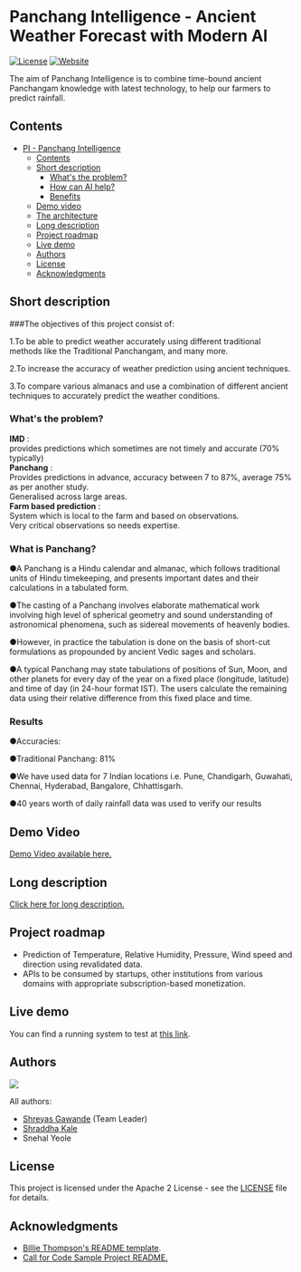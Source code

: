 # Panchang Intelligence - Ancient Weather Forecast with Modern AI

[![License](https://img.shields.io/badge/License-Apache2-blue.svg)](https://www.apache.org/licenses/LICENSE-2.0) [![Website](https://img.shields.io/badge/View-Website-blue)](https://sample-project.s3-web.us-east.cloud-object-storage.appdomain.cloud/)

The aim of Panchang Intelligence is to combine time-bound ancient Panchangam knowledge with latest technology, to help our farmers to predict rainfall.
 

## Contents

- [PI - Panchang Intelligence](#pest-pro---pest-management-solution)
  - [Contents](#contents)
  - [Short description](#short-description)
    - [What's the problem?](#whats-the-problem)
    - [How can AI help?](#how-can-ai-help)
    - [Benefits](#benefits)
  - [Demo video](#demo-video)
  - [The architecture](#the-architecture)
  - [Long description](#long-description)
  - [Project roadmap](#project-roadmap)
  - [Live demo](#live-demo)
  - [Authors](#authors)
  - [License](#license)
  - [Acknowledgments](#acknowledgments)

## Short description

###The objectives of this project consist of:

1.To be able to predict weather accurately using different traditional methods like the Traditional Panchangam, and many more. 

2.To increase the accuracy of weather prediction using ancient techniques. 

3.To compare various almanacs and use a combination of different ancient techniques to accurately predict the weather conditions.

### What's the problem?

**IMD** :\
provides predictions which sometimes are not timely and accurate (70% typically)\
**Panchang** :\
Provides predictions in advance, accuracy between 7 to 87%, average 75% as per another study.\
Generalised across large areas.\
**Farm based prediction** :\
System which is local to the farm and based on observations.\
Very critical observations so needs expertise.

### What is Panchang?

●A Panchang is a Hindu calendar and almanac, which follows traditional units of Hindu timekeeping, and presents important dates and their calculations in a tabulated form.

●The casting of a Panchang involves elaborate mathematical work involving high level of spherical geometry and sound understanding of astronomical phenomena, such as sidereal movements of heavenly bodies. 

●However, in practice the tabulation is done on the basis of short-cut formulations as propounded by ancient Vedic sages and scholars.

●A typical Panchang may state tabulations of positions of Sun, Moon, and other planets for every day of the year on a fixed place (longitude, latitude) and time of day (in 24-hour format IST). The users calculate the remaining data using their relative difference from this fixed place and time.



### Results

●Accuracies:

●Traditional Panchang: 81%

●We have used data for 7 Indian locations i.e. Pune, Chandigarh, Guwahati, Chennai, Hyderabad, Bangalore, Chhattisgarh.

●40 years worth of daily rainfall data was used to verify our results
## Demo Video

[Demo Video available here.](./Demo_Video.mp4)




## Long description

[Click here for long description.](./DESCRIPTION.md)

## Project roadmap

- Prediction of Temperature,  Relative Humidity, Pressure, Wind speed and direction using revalidated data.
- APIs to be consumed by startups, other institutions from various domains with appropriate subscription-based monetization.

## Live demo

You can find a running system to test at [this link](https://3.7.103.170/pestmanagement/).

## Authors

<a href="https://github.com/Shraddha2218/Panchang_Intelligence/graphs/contributors">
  <img src="https://contributors-img.web.app/image?repo=Shraddha2218/Panchang_Intelligence" />
</a>  

All authors:   
- [Shreyas Gawande](https://github.com/shreyasmakerslab) (Team Leader)
- [Shraddha Kale](https://github.com/Shraddha2218)
- Snehal Yeole  


## License

This project is licensed under the Apache 2 License - see the [LICENSE](LICENSE) file for details.

## Acknowledgments

- [Billie Thompson's README template](https://gist.github.com/PurpleBooth/109311bb0361f32d87a2).
- [Call for Code Sample Project README.](https://github.com/Call-for-Code/Project-Sample/blob/main/README.md)